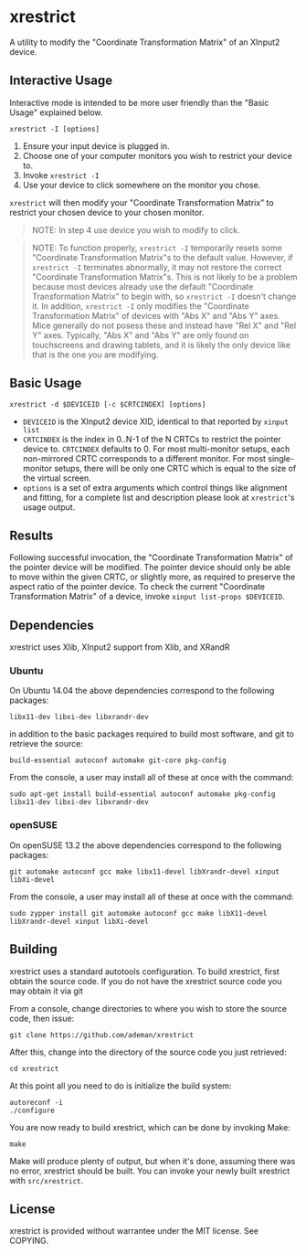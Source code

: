 # xrestrict

A utility to modify the "Coordinate Transformation Matrix" of an XInput2 device.

## Interactive Usage

Interactive mode is intended to be more user friendly than the "Basic Usage" explained below.

    xrestrict -I [options]

1. Ensure your input device is plugged in.
2. Choose one of your computer monitors you wish to restrict your device to.
3. Invoke `xrestrict -I`
4. Use your device to click somewhere on the monitor you chose.

`xrestrict` will then modify your "Coordinate Transformation Matrix" to restrict your chosen device to your chosen monitor.

> NOTE: In step 4 use device you wish to modify to click.

> NOTE: To function properly, `xrestrict -I` temporarily resets some "Coordinate Transformation Matrix"s to the default value. However, if `xrestrict -I` terminates abnormally, it may not restore the correct "Coordinate Transformation Matrix"s. This is not likely to be a problem because most devices already use the default "Coordinate Transformation Matrix" to begin with, so `xrestrict -I` doesn't change it. In addition, `xrestrict -I` only modifies the "Coordinate Transformation Matrix" of devices with "Abs X" and "Abs Y" axes. Mice generally do not posess these and instead have "Rel X" and "Rel Y" axes. Typically, "Abs X" and "Abs Y" are only found on touchscreens and drawing tablets, and it is likely the only device like that is the one you are modifying.

## Basic Usage

    xrestrict -d $DEVICEID [-c $CRTCINDEX] [options]

* `DEVICEID` is the XInput2 device XID, identical to that reported by `xinput list`
* `CRTCINDEX` is the index in 0..N-1 of the N CRTCs to restrict the pointer device to.
`CRTCINDEX` defaults to 0.
For most multi-monitor setups, each non-mirrored CRTC corresponds to a different monitor.
For most single-monitor setups, there will be only one CRTC which is equal to the size of the virtual screen.
* `options` is a set of extra arguments which control things like alignment and fitting, for a complete list and description please look at `xrestrict`'s usage output.

## Results

Following successful invocation, the "Coordinate Transformation Matrix" of the pointer device will be modified.
The pointer device should only be able to move within the given CRTC, or slightly more, as required to preserve the aspect ratio of the pointer device.
To check the current "Coordinate Transformation Matrix" of a device, invoke `xinput list-props $DEVICEID`.

## Dependencies

xrestrict uses Xlib, XInput2 support from Xlib, and XRandR

### Ubuntu
On Ubuntu 14.04 the above dependencies correspond to the following packages:

    libx11-dev libxi-dev libxrandr-dev

in addition to the basic packages required to build most software, and git to retrieve the source:

    build-essential autoconf automake git-core pkg-config

From the console, a user may install all of these at once with the command:

    sudo apt-get install build-essential autoconf automake pkg-config libx11-dev libxi-dev libxrandr-dev

### openSUSE
On openSUSE 13.2 the above dependencies correspond to the following packages:

    git automake autoconf gcc make libx11-devel libXrandr-devel xinput libXi-devel

From the console, a user may install all of these at once with the command:

    sudo zypper install git automake autoconf gcc make libX11-devel libXrandr-devel xinput libXi-devel

## Building

xrestrict uses a standard autotools configuration.
To build xrestrict, first obtain the source code.
If you do not have the xrestrict source code you may obtain it via git

From a console, change directories to where you wish to store the source code, then issue:

    git clone https://github.com/ademan/xrestrict

After this, change into the directory of the source code you just retrieved:

    cd xrestrict

At this point all you need to do is initialize the build system:

    autoreconf -i
    ./configure

You are now ready to build xrestrict, which can be done by invoking Make:

    make

Make will produce plenty of output, but when it's done, assuming there was no error, xrestrict should be built.
You can invoke your newly built xrestrict with `src/xrestrict`.

## License

xrestrict is provided without warrantee under the MIT license. See COPYING.
